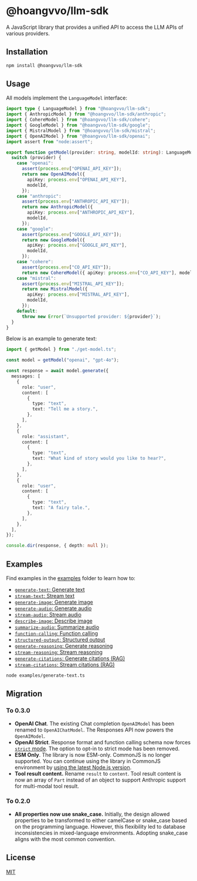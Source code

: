 # @hoangvvo/llm-sdk

A JavaScript library that provides a unified API to access the LLM APIs of various providers.

## Installation

```bash
npm install @hoangvvo/llm-sdk
```

## Usage

All models implement the `LanguageModel` interface:

```typescript
import type { LanguageModel } from "@hoangvvo/llm-sdk";
import { AnthropicModel } from "@hoangvvo/llm-sdk/anthropic";
import { CohereModel } from "@hoangvvo/llm-sdk/cohere";
import { GoogleModel } from "@hoangvvo/llm-sdk/google";
import { MistralModel } from "@hoangvvo/llm-sdk/mistral";
import { OpenAIModel } from "@hoangvvo/llm-sdk/openai";
import assert from "node:assert";

export function getModel(provider: string, modelId: string): LanguageModel {
  switch (provider) {
    case "openai":
      assert(process.env["OPENAI_API_KEY"]);
      return new OpenAIModel({
        apiKey: process.env["OPENAI_API_KEY"],
        modelId,
      });
    case "anthropic":
      assert(process.env["ANTHROPIC_API_KEY"]);
      return new AnthropicModel({
        apiKey: process.env["ANTHROPIC_API_KEY"],
        modelId,
      });
    case "google":
      assert(process.env["GOOGLE_API_KEY"]);
      return new GoogleModel({
        apiKey: process.env["GOOGLE_API_KEY"],
        modelId,
      });
    case "cohere":
      assert(process.env["CO_API_KEY"]);
      return new CohereModel({ apiKey: process.env["CO_API_KEY"], modelId });
    case "mistral":
      assert(process.env["MISTRAL_API_KEY"]);
      return new MistralModel({
        apiKey: process.env["MISTRAL_API_KEY"],
        modelId,
      });
    default:
      throw new Error(`Unsupported provider: ${provider}`);
  }
}
```

Below is an example to generate text:

```typescript
import { getModel } from "./get-model.ts";

const model = getModel("openai", "gpt-4o");

const response = await model.generate({
  messages: [
    {
      role: "user",
      content: [
        {
          type: "text",
          text: "Tell me a story.",
        },
      ],
    },
    {
      role: "assistant",
      content: [
        {
          type: "text",
          text: "What kind of story would you like to hear?",
        },
      ],
    },
    {
      role: "user",
      content: [
        {
          type: "text",
          text: "A fairy tale.",
        },
      ],
    },
  ],
});

console.dir(response, { depth: null });
```

## Examples

Find examples in the [examples](./examples/) folder to learn how to:

- [`generate-text`: Generate text](./examples/generate-text.ts)
- [`stream-text`: Stream text](./examples/stream-text.ts)
- [`generate-image`: Generate image](./examples/generate-image.ts)
- [`generate-audio`: Generate audio](./examples/generate-audio.ts)
- [`stream-audio`: Stream audio](./examples/stream-audio.ts)
- [`describe-image`: Describe image](./examples/describe-image.ts)
- [`summarize-audio`: Summarize audio](./examples/summarize-audio.ts)
- [`function-calling`: Function calling](./examples/tool-use.ts)
- [`structured-output`: Structured output](./examples/structured-output.ts)
- [`generate-reasoning`: Generate reasoning](./examples/generate-reasoning.ts)
- [`stream-reasoning`: Stream reasoning](./examples/stream-reasoning.ts)
- [`generate-citations`: Generate citations (RAG)](./examples/generate-citations.ts)
- [`stream-citations`: Stream citations (RAG)](./examples/stream-citations.ts)

```bash
node examples/generate-text.ts
```

## Migration

### To 0.3.0

- **OpenAI Chat**. The existing Chat completion `OpenAIModel` has been renamed to `OpenAIChatModel`. The Responses API now powers the `OpenAIModel`.
- **OpenAI Strict**. Response format and function calling schema now forces [`strict` mode](https://platform.openai.com/docs/guides/structured-outputs). The option to opt-in to strict mode has been removed.
- **ESM Only**. The library is now ESM-only. CommonJS is no longer supported. You can continue using the library in CommonJS environment by [using the latest Node.js version](https://nodejs.org/api/modules.html#loading-ecmascript-modules-using-require).
- **Tool result content.** Rename `result` to `content`. Tool result content is now an array of `Part` instead of an object to support Anthropic support for multi-modal tool result.

### To 0.2.0

- **All properties now use snake_case.** Initially, the design allowed properties to be transformed to either camelCase or snake_case based on the programming language. However, this flexibility led to database inconsistencies in mixed-language environments. Adopting snake_case aligns with the most common convention.

## License

[MIT](https://github.com/hoangvvo/llm-sdk/blob/main/LICENSE)

